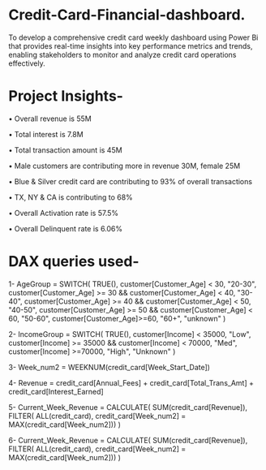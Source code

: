 # Credit-Card-Financial-dashboard.
To develop a comprehensive credit card weekly dashboard using Power Bi that provides real-time insights into key performance metrics and trends, enabling stakeholders to monitor and analyze credit card operations effectively.

# Project Insights-

• Overall revenue is 55M

• Total interest is 7.8M

• Total transaction amount is 45M

• Male customers are contributing more in revenue 30M, female 25M

• Blue & Silver credit card are contributing to 93% of overall transactions

• TX, NY & CA is contributing to 68%

• Overall Activation rate is 57.5%

• Overall Delinquent rate is 6.06%

# DAX queries used-

1-  AgeGroup = SWITCH(
    TRUE(),
    customer[Customer_Age] < 30, "20-30",
    customer[Customer_Age] >= 30 && customer[Customer_Age] < 40, "30-40",
    customer[Customer_Age] >= 40 && customer[Customer_Age] < 50, "40-50",
    customer[Customer_Age] >= 50 && customer[Customer_Age] < 60, "50-60",
    customer[Customer_Age]>=60, "60+",
    "unknown"
    )

2-  IncomeGroup = SWITCH(
    TRUE(),
    customer[Income] < 35000, "Low",
    customer[Income] >= 35000 && customer[Income] < 70000, "Med",
    customer[Income] >=70000, "High",
    "Unknown"
    ) 

3-  Week_num2 = WEEKNUM(credit_card[Week_Start_Date])

4-  Revenue = credit_card[Annual_Fees] + credit_card[Total_Trans_Amt] + credit_card[Interest_Earned]

5-  Current_Week_Revenue = CALCULATE(
    SUM(credit_card[Revenue]),
    FILTER(
        ALL(credit_card),
        credit_card[Week_num2] = MAX(credit_card[Week_num2]))
    )

6-  Current_Week_Revenue = CALCULATE(
    SUM(credit_card[Revenue]),
    FILTER(
        ALL(credit_card),
        credit_card[Week_num2] = MAX(credit_card[Week_num2]))
    )

